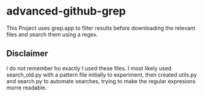 # advanced-github-grep
This Project uses grep.app to filter results before downloading the relevant files and search them using a regex.

## Disclaimer
I do not remember ho exactly I used these files. I most likely used search_old.py with a pattern file initially to experiment, then created utils.py and search.py to automate searches, trying to make the regular expresions morre readable.
